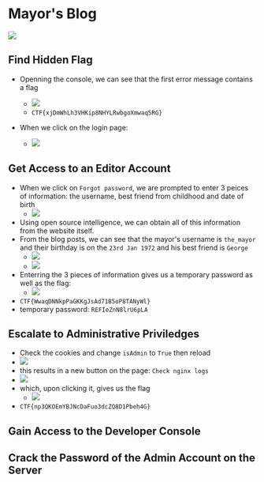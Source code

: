# Mayor's Blog

![](./2022-07-24-09-57-38.png)

## Find Hidden Flag
* Openning the console, we can see that the first error message contains a flag
  * ![](./2022-07-24-09-59-17.png)
  * `CTF{xjDmWhLh3VHKip8NHYLRwbgoXmwaq5RG}`

* When we click on the login page:
  * ![](./2022-07-24-10-00-06.png)

## Get Access to an Editor Account
* When we click on `Forgot password`, we are prompted to enter 3 peices of information: the username, best friend from childhood and date of birth
  * ![](./2022-07-24-10-25-56.png)
* Using open source intelligence, we can obtain all of this information from the website itself.
* From the blog posts, we can see that the mayor's username is `the_mayor` and their birthday is on the `23rd Jan 1972` and his best friend is `George`
  * ![](./2022-07-24-10-06-40.png)
  * ![](./2022-07-24-10-22-29.png)
* Enterring the 3 pieces of information gives us a temporary password as well as the flag:
  * ![](./2022-07-24-10-24-54.png)
* `CTF{WwaqDNNkpPaGKKgJsAd71B5oP8TANyWl}`
* temporary password: `REFIeZnN8lrU6pLA`

## Escalate to Administrative Priviledges
* Check the cookies and change `isAdmin` to `True` then reload
* ![](./2022-07-24-11-00-38.png)
* this results in a new button on the page: `Check nginx logs`
* ![](./2022-07-24-11-01-34.png)
* which, upon clicking it, gives us the flag
  * ![](./2022-07-24-11-02-42.png)
* `CTF{np3QKOEmYBJNcDaFuo3dcZQ8D1Pbeh4G}`

## Gain Access to the Developer Console

## Crack the Password of the Admin Account on the Server
